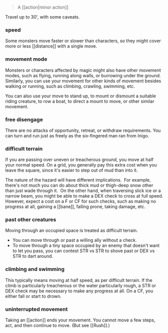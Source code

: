 > A [[action|minor action]]

Travel up to 30', with some caveats.

### speed

Some monsters move faster or slower than characters, so they might cover more or less [[distance]] with a single move.

### movement mode

Monsters or characters affected by magic might also have other movement modes, such as flying, running along walls, or burrowing under the ground.  Similarly, you can use your movement for other kinds of movement besides walking or running, such as climbing, crawling, swimming, etc. 

You can also use your move to stand up, to mount or dismount a suitable riding creature, to row a boat, to direct a mount to move, or other similar movement.

### free disengage

There are no attacks of opportunity, retreat, or withdraw requirements. You can turn and run just as freely as the six-fingered man ran from Inigo.

### difficult terrain

If you are passing over uneven or treacherous ground, you move at half your normal speed.  On a grid, you generally pay this extra cost when you leave the square, since it's easier to step out of mud than into it.

The nature of the hazard will have different implications.  For example, there's not much you can do about thick mud or thigh-deep snow other than just wade through it.  On the other hand, when traversing slick ice or a narrow beam, you might be able to make a DEX check to cross at full speed. However, expect a cost on a F or CF for such checks, such as making no progress at all, gaining a [[bane]], falling prone, taking damage, etc.

### past other creatures

Moving through an occupied space is treated as difficult terrain.

* You can move through or past a willing ally without a check. 
* To move through a tiny space occupied by an enemy that doesn't want to let you pass, you can contest STR vs STR to shove past or DEX vs STR to dart around.

### climbing and swimming

This typically means moving at half speed, as per difficult terrain. If the climb is particularly treacherous or the water particularly rough, a STR or DEX check may be necessary to make any progress at all. On a CF, you either fall or start to drown.

### uninterrupted movement

Taking an [[action]] ends your movement. You cannot move a few steps, act, and then continue to move.  (But see [[Rush]].)

